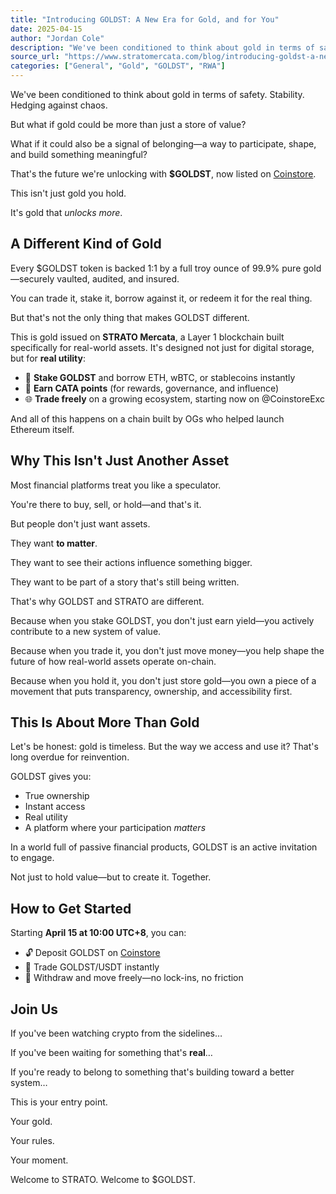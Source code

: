 ```yaml
---
title: "Introducing GOLDST: A New Era for Gold, and for You"
date: 2025-04-15
author: "Jordan Cole"
description: "We've been conditioned to think about gold in terms of safety. Stability. Hedging against chaos. But what if gold could be more than just a store of value?"
source_url: "https://www.stratomercata.com/blog/introducing-goldst-a-new-era-for-gold-and-for-you"
categories: ["General", "Gold", "GOLDST", "RWA"]
---
```


We've been conditioned to think about gold in terms of safety. Stability. Hedging against chaos.

But what if gold could be more than just a store of value?

What if it could also be a signal of belonging—a way to participate, shape, and build something meaningful?

That's the future we're unlocking with **$GOLDST**, now listed on [Coinstore](https://www.coinstore.com/spot/GOLDSTUSDT?ts=1744731556277).

This isn't just gold you hold.

It's gold that _unlocks more_.

## A Different Kind of Gold

Every $GOLDST token is backed 1:1 by a full troy ounce of 99.9% pure gold—securely vaulted, audited, and insured.

You can trade it, stake it, borrow against it, or redeem it for the real thing.

But that's not the only thing that makes GOLDST different.

This is gold issued on **STRATO Mercata**, a Layer 1 blockchain built specifically for real-world assets. It's designed not just for digital storage, but for **real utility**:

- 🔁 **Stake GOLDST** and borrow ETH, wBTC, or stablecoins instantly
- 🎯 **Earn CATA points** (for rewards, governance, and influence)
- 🌐 **Trade freely** on a growing ecosystem, starting now on @CoinstoreExc

And all of this happens on a chain built by OGs who helped launch Ethereum itself.

## Why This Isn't Just Another Asset

Most financial platforms treat you like a speculator.

You're there to buy, sell, or hold—and that's it.

But people don't just want assets.

They want **to matter**.

They want to see their actions influence something bigger.

They want to be part of a story that's still being written.

That's why GOLDST and STRATO are different.

Because when you stake GOLDST, you don't just earn yield—you actively contribute to a new system of value.

Because when you trade it, you don't just move money—you help shape the future of how real-world assets operate on-chain.

Because when you hold it, you don't just store gold—you own a piece of a movement that puts transparency, ownership, and accessibility first.

## This Is About More Than Gold

Let's be honest: gold is timeless. But the way we access and use it? That's long overdue for reinvention.

GOLDST gives you:

- True ownership
- Instant access
- Real utility
- A platform where your participation _matters_

In a world full of passive financial products, GOLDST is an active invitation to engage.

Not just to hold value—but to create it. Together.

## How to Get Started

Starting **April 15 at 10:00 UTC+8**, you can:

- 🔓 Deposit GOLDST on [Coinstore](https://www.coinstore.com/)
- 🔄 Trade GOLDST/USDT instantly
- 💸 Withdraw and move freely—no lock-ins, no friction

## Join Us

If you've been watching crypto from the sidelines…

If you've been waiting for something that's **real**…

If you're ready to belong to something that's building toward a better system…

This is your entry point.

Your gold.

Your rules.

Your moment.

Welcome to STRATO. Welcome to $GOLDST.
